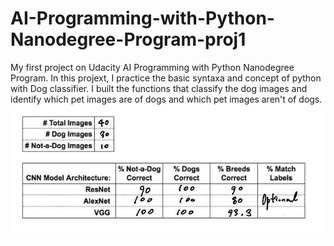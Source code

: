 # AI-Programming-with-Python-Nanodegree-Program-proj1

 My first project on Udacity AI Programming with Python Nanodegree Program. In this projext, I practice the basic syntaxa and concept of python with Dog classifier.
I built the functions that classify the dog images and identify which pet images are of dogs and which pet images aren't of dogs.
![results](/results.JPG)

